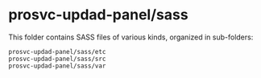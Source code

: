 # prosvc-updad-panel/sass

This folder contains SASS files of various kinds, organized in sub-folders:

    prosvc-updad-panel/sass/etc
    prosvc-updad-panel/sass/src
    prosvc-updad-panel/sass/var
